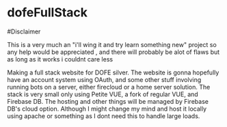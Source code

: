 # dofeFullStack
#Disclaimer

This is a very much an "i'll wing it and try learn something new" project so any help would be appreciated , and there will probably be alot of flaws but as long as it works i couldnt care less

Making a full stack website for DOFE silver. The website is gonna hopefully have an account system using OAuth, and some other stuff involving running bots on a server, either firecloud or a home server solution. The stack is very small only using Petite VUE, a fork of regular VUE, and Firebase DB. The hosting and other things will be managed by Firebase DB's cloud option. Although I might change my mind and host it locally using apache or something as I dont need this to handle large loads.
